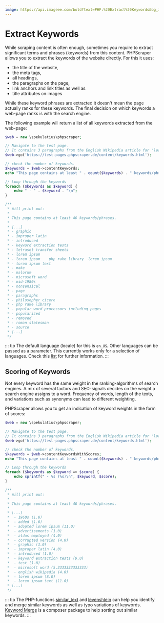 ```yaml
---
image: https://api.imageee.com/bold?text=PHP:%20Extract%20Keywords&bg_image=https://images.unsplash.com/photo-1542762933-ab3502717ce7
---
```


# Extract Keywords

While scraping content is often enough, sometimes you require to extract significant terms and phrases (keywords) from this content. PHPScraper allows you to extract the keywords of the website directly. For this it uses:

- the title of the website,
- the meta tags,
- all headings,
- the paragraphs on the page,
- link anchors and link titles as well as
- title attributes on images

While these keyword phrases are extracted it doesn't mean the page actually ranks for these keywords. The final decision on which keywords a web-page ranks is with the search engine.

The following example will return a list of all keywords extracted from the web-page:

```php
$web = new \spekulatius\phpscraper;

// Navigate to the test page.
// It contains 3 paragraphs from the English Wikipedia article for "lorem ipsum"
$web->go('https://test-pages.phpscraper.de/content/keywords.html');

// check the number of keywords.
$keywords = $web->contentKeywords;
echo "This page contains at least " . count($keywords) . " keywords/phrases.\n\n";

// Loop through the keywords
foreach ($keywords as $keyword) {
    echo " - " . $keyword . "\n";
}

/**
 * Will print out:
 *
 * This page contains at least 40 keywords/phrases.
 *
 * [...]
 * - graphic
 * - improper latin
 * - introduced
 * - keyword extraction tests
 * - letraset transfer sheets
 * - lorem ipsum
 * - lorem ipsum    php rake library  lorem ipsum
 * - lorem ipsum text
 * - make
 * - malorum
 * - microsoft word
 * - mid-1980s
 * - nonsensical
 * - page
 * - paragraphs
 * - philosopher cicero
 * - php rake library
 * - popular word processors including pages
 * - popularized
 * - removed
 * - roman statesman
 * - source
 * [...]
 */
```

::: tip
The default language (locale) for this is `en_US`. Other languages can be passed as a parameter. This currently works only for a selection of languages. Check this [list](https://github.com/Donatello-za/rake-php-plus#currently-supported-languages) for further information.
:::


## Scoring of Keywords

Not every keyword has the same weight in the ranking-algorithms of search engines. A mix of several factors and SEO-signals decides on the weight a search engine assigns to a word. Frequency of words, length of the texts, and variations such as synonyms can lead to different weighting.

PHPScraper allows you to get an indication of keyword weights in the form of scores:

```php
$web = new \spekulatius\phpscraper;

// Navigate to the test page.
// It contains 3 paragraphs from the English Wikipedia article for "lorem ipsum"
$web->go('https://test-pages.phpscraper.de/content/keywords.html');

// check the number of keywords.
$keywords = $web->contentKeywordsWithScores;
echo "This page contains at least " . count($keywords) . " keywords/phrases.\n\n";

// Loop through the keywords
foreach ($keywords as $keyword => $score) {
    echo sprintf(" - %s (%s)\n", $keyword, $score);
}

/**
 * Will print out:
 *
 * This page contains at least 40 keywords/phrases.
 *
 * [...]
 *  - 1960s (1.0)
 *  - added (1.0)
 *  - adopted lorem ipsum (11.0)
 *  - advertisements (1.0)
 *  - aldus employed (4.0)
 *  - corrupted version (4.0)
 *  - graphic (1.0)
 *  - improper latin (4.0)
 *  - introduced (1.0)
 *  - keyword extraction tests (9.0)
 *  - test (1.0)
 *  - microsoft word (5.3333333333333)
 *  - english wikipedia (4.0)
 *  - lorem ipsum (8.0)
 *  - lorem ipsum text (11.0)
 * [...]
 */
```

::: tip
The PHP-functions [similar_text](https://www.php.net/manual/en/function.similar-text.php) and [levenshtein](https://www.php.net/manual/en/function.levenshtein.php) can help you identify and merge similar keywords as well as typo variations of keywords. [Keyword Merge](https://github.com/spekulatius/keyword-merge) is a composer package to help sorting out similar keywords.
:::
